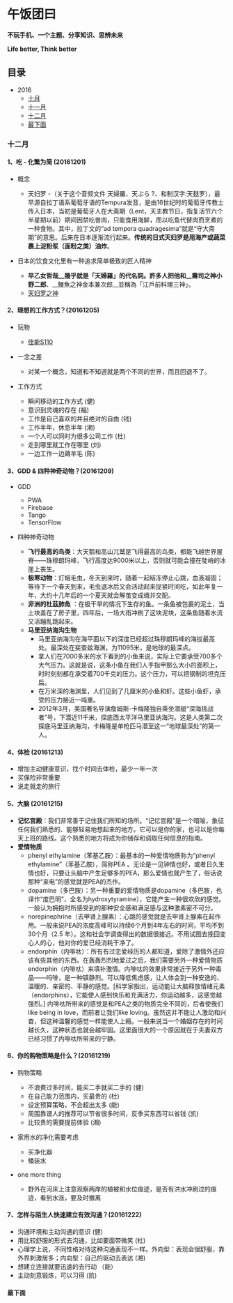 # 午饭团曰

__不玩手机、一个主题、分享知识、思辨未来__

__Life better, Think better__

## 目录

* 2016
  * [十月](https://github.com/wftuan/wufantuan/blob/master/2016/10.md)
  * [十一月](https://github.com/wftuan/wufantuan/blob/master/2016/11.md)
  * [十二月](https://github.com/wftuan/wufantuan/blob/master/2016/12.md)
  * [最下面](#最下面)

### 十二月

#### 1、吃 - 化繁为简 (20161201)

* 概念

  * 天妇罗 -（关于这个音频文件 天婦羅、天ぷら ?、和制汉字:天麸罗），最早源自拉丁语系葡萄牙语的Tempura发音，是由16世纪时的葡萄牙传教士传入日本，当初是葡萄牙人在大斋期（Lent，天主教节日，指复活节六个半星期以前）期间因禁吃兽肉，只能食用海鲜，而以吃鱼代替肉而烹煮的一种食物。其中，拉丁文的“ad tempora quadragesima”就是“守大斋期”的意思。后来在日本逐渐流行起来。__传统的日式天妇罗是用海产或蔬菜裹上淀粉浆（面粉之类）油炸__。

* 日本的饮食文化里有一种追求简单极致的匠人精神

   * __早乙女哲哉__幾乎就是「天婦羅」的代名詞。許多人把他和__壽司之神小野二郎__、__鰻魚之神金本兼次郎__並稱為「江戶前料理三神」。
   * [天妇罗之神](https://www.youtube.com/watch?v=RD4Y_eVGuaE) 

#### 2、理想的工作方式？(20161205)

* 玩物

    * [佳能S110](http://dcdv.zol.com.cn/325/3256644.html)
    
* 一念之差 
  * 对某一个概念，知道和不知道就是两个不同的世界，而且回退不了。
  
* 工作方式

    * 瞬间移动的工作方式 (健)
    * 意识到灵魂的存在 (福)
    * 工作是自己喜欢的并且绝对的自由 (钱)
    * 工作半年，休息半年 (湘)
    * 一个人可以同时为很多公司工作 (杜)
    * 走到哪里就工作在哪里 (刘)
    * 一边工作一边薅羊毛 (陈)

#### 3、GDD & 四种神奇动物？(20161209)

* GDD
    * PWA
    * Firebase
    * Tango
    * TensorFlow

* 四种神奇动物
    * **飞行最高的鸟类**：大天鹅和高山兀鹫是飞得最高的鸟类，都能飞越世界屋脊——珠穆朗玛峰，飞行高度达9000米以上，否则就可能会撞在陡峭的冰崖上丧生。
    * **极寒动物**：灯蛾毛虫，冬天到来时，随着一起结冻停止心跳，血液凝固；等待下一个春天到来，毛虫退冰后又会活动起来捉紧时间吃，如此年复一年，大约十几年后的一个夏天就会解茧变成蛾并交配。
    * **非洲的杜茲肺魚** ：在极干旱的情况下生存的鱼。一条鱼被包裹的泥土，当土块盖在了房子里，四年后，一场大雨冲刷了这块泥块，这条鱼随着水流又活蹦乱跳起来。
    * **马里亚纳海沟生物**
       * 马里亚纳海沟在海平面以下的深度已经超过珠穆朗玛峰的海拔最高处。最深处在斐查兹海渊，为11095米，是地球的最深点。
       * 拿人们在7000多米的水下看到的小鱼来说，实际上它要承受700多个大气压力。这就是说，这条小鱼在我们人手指甲那么大小的面积上，时时刻刻都在承受着700千克的压力。这个压力，可以把钢制的坦克压扁。
       * 在万米深的海渊里，人们见到了几厘米的小鱼和虾。这些小鱼虾，承受的压力接近一吨重。
       * 2012年3月，美国著名导演詹姆斯-卡梅隆独自乘坐潜艇“深海挑战者”号，下潜近11千米，探底西太平洋马里亚纳海沟。这是人类第二次探底马里亚纳海沟，卡梅隆是单枪匹马潜至这一“地球最深处”的第一人。

#### 4、体检 (20161213)

* 增加主动健康意识，找个时间去体检，最少一年一次
* 买保险非常重要
* 说走就走的旅行

#### 5、大脑 (20161215)

* **记忆宫殿**：我们非常善于记住我们所知的场所。“记忆宫殿”是一个暗喻，象征任何我们熟悉的、能够轻易地想起来的地方。它可以是你的家，也可以是你每天上班的路线。这个熟悉的地方将成为你储存和调取任何信息的指南。
* **爱情物质**
    * phenyl ethylamine（苯基乙胺）：最基本的一种爱情物质称为“phenyl ethylamine”（苯基乙胺），简称PEA 。无论是一见钟情也好，或者日久生情也好，只要让头脑中产生足够多的PEA，那么爱情也就产生了，俗话说那种“来电”的感觉就是PEA的杰作。
    * dopamine（多巴胺）：另一种重要的爱情物质是dopamine（多巴胺，也译作“度巴明”，全名为hydroxytyramine），它能产生一种很欢欣的感觉。一般认为拥抱时所感受到的那种安全感和满足感与这种激素密不可分。
    * norepinephrine（去甲肾上腺素）：心跳的感觉就是去甲肾上腺素在起作用。一般来说PEA的浓度高峰可以持续6个月到4年左右的时间，平均不到30个月（2.5 年）。这和社会学调查得出的数据很接近。不用试图去挽回变心人的心，他对你的爱已经消耗干净了。
    * endorphin（内啡呔）：所有有过恋爱经历的人都知道，爱除了激情外还应该有些其他的东西。在轰轰烈烈地爱过之后，我们需要另外一种爱情物质 endorphin（内啡呔）来填补激情。内啡呔的效果非常接近于另外一种毒品——吗啡，是一种镇静剂。可以降低焦虑感，让人体会到一种安逸的、温暖的、亲密的、平静的感觉。[科学家指出，运动能让大脑释放情绪元素（endorphins），它能使人感到快乐和充满活力，你运动越多，这感觉越强烈。]
     内啡呔所带来的感觉是和PEA之类的物质完全不同的，后者使我们like being in love，而前者让我们like loving。虽然这并不能让人激动和兴奋，但这种温馨的感觉一样能使人上瘾。一般来说当一个婚姻存在的时间越长久，这种状态也就会越牢固。这里面很大的一个原因就在于夫妻双方已经习惯了内啡呔所带来的宁静。

#### 6、你的购物策略是什么？(20161219)

* 购物策略

    * 不浪费过多时间，能买二手就买二手的 (健)
    * 在自己能力范围内，买最贵的 (杜)
    * 设定预算策略，不会超出太多 (能)
    * 周围靠谱人的推荐可以节省很多时间，反季买东西可以省钱 (凯)
    * 比较贵的需要提前体验 (湘)

* 家用水的净化需要考虑
    * 买净化器
    * 桶装水

* one more thing
    * 野外在河床上注意观察两岸的植被和水位痕迹，是否有洪水冲刷过的痕迹，看到水涨，要及时撤离

#### 7、怎样与陌生人快速建立有效沟通？(20161222)

* 沟通环境和主动沟通的意识 (健)
* 用比较舒服的形式去沟通，比如要面带微笑 (杜)
* 心理学上说，不同性格对待这种沟通表现不一样。外向型：表现会很舒服，靠外界刺激居多；内向型：自己的驱动去表达 (湘)
* 想建立连接就要迅速的去行动 （能）
* 主动刻意锻炼，可以习得 (凯)

#### 最下面

